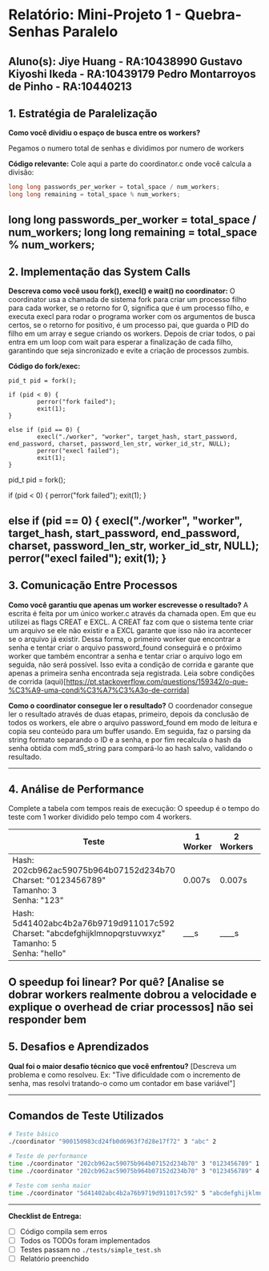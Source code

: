 # Relatório: Mini-Projeto 1 - Quebra-Senhas Paralelo

**Aluno(s):** 
Jiye Huang - RA:10438990
Gustavo Kiyoshi Ikeda - RA:10439179
Pedro Montarroyos de Pinho - RA:10440213
---

## 1. Estratégia de Paralelização


**Como você dividiu o espaço de busca entre os workers?**

Pegamos o numero total de senhas e dividimos por numero de workers

**Código relevante:** Cole aqui a parte do coordinator.c onde você calcula a divisão:
```c
long long passwords_per_worker = total_space / num_workers;
long long remaining = total_space % num_workers;
```
long long passwords_per_worker = total_space / num_workers;
long long remaining = total_space % num_workers;
---

## 2. Implementação das System Calls

**Descreva como você usou fork(), execl() e wait() no coordinator:**
O coordinator usa a chamada de sistema fork para criar um processo filho para cada worker, se o retorno for 0, significa que é um processo filho, e executa execl para rodar o programa worker com os argumentos de busca certos, se o retorno for positivo, é um processo pai, que guarda o PID do filho em um array e segue criando os workers. Depois de criar todos, o pai entra em um loop com wait para esperar a finalização de cada filho, garantindo que seja sincronizado e evite a criação de processos zumbis.

**Código do fork/exec:**
```
pid_t pid = fork();

if (pid < 0) {
        perror("fork failed");
        exit(1);
}
       
else if (pid == 0) {
        execl("./worker", "worker", target_hash, start_password, end_password, charset, password_len_str, worker_id_str, NULL);
        perror("execl failed");
        exit(1);
}
```
pid_t pid = fork();

if (pid < 0) {
        perror("fork failed");
        exit(1);
}
       
else if (pid == 0) {
        execl("./worker", "worker", target_hash, start_password, end_password, charset, password_len_str, worker_id_str, NULL);
        perror("execl failed");
        exit(1);
}
---

## 3. Comunicação Entre Processos

**Como você garantiu que apenas um worker escrevesse o resultado?**
A escrita é feita por um único  worker.c através da chamada open. Em que eu utilizei as flags CREAT e EXCL. A CREAT faz com que o sistema tente  criar um arquivo se ele não existir e a EXCL garante que isso não ira acontecer se o arquivo já existir.  Dessa forma, o primeiro worker que encontrar a senha e tentar criar o arquivo password_found conseguirá e o próximo worker que também encontrar a senha e tentar criar o arquivo logo em seguida, não será possível. Isso evita a condição de corrida e garante que apenas a primeira senha encontrada seja registrada.
Leia sobre condições de corrida (aqui)[https://pt.stackoverflow.com/questions/159342/o-que-%C3%A9-uma-condi%C3%A7%C3%A3o-de-corrida]

**Como o coordinator consegue ler o resultado?**
O coordenador consegue ler o resultado através de duas etapas, primeiro, depois da conclusão de todos os workers, ele abre o arquivo password_found em modo de leitura e copia seu conteúdo para um buffer usando. Em seguida, faz o parsing da string formato separando o ID e a senha, e por fim recalcula o hash da senha obtida com md5_string para compará-lo ao hash salvo, validando o resultado.

---

## 4. Análise de Performance
Complete a tabela com tempos reais de execução:
O speedup é o tempo do teste com 1 worker dividido pelo tempo com 4 workers.

| Teste | 1 Worker | 2 Workers | 4 Workers | Speedup (4w) |
|-------|----------|-----------|-----------|--------------|
| Hash: 202cb962ac59075b964b07152d234b70<br>Charset: "0123456789"<br>Tamanho: 3<br>Senha: "123" | 0.007s | 0.007s | 0.010s | 0.009 |
| Hash: 5d41402abc4b2a76b9719d911017c592<br>Charset: "abcdefghijklmnopqrstuvwxyz"<br>Tamanho: 5<br>Senha: "hello" | ___s | ____s | ___s | ___ |

**O speedup foi linear? Por quê?**
[Analise se dobrar workers realmente dobrou a velocidade e explique o overhead de criar processos]
não sei responder bem
---

## 5. Desafios e Aprendizados
**Qual foi o maior desafio técnico que você enfrentou?**
[Descreva um problema e como resolveu. Ex: "Tive dificuldade com o incremento de senha, mas resolvi tratando-o como um contador em base variável"]

---

## Comandos de Teste Utilizados

```bash
# Teste básico
./coordinator "900150983cd24fb0d6963f7d28e17f72" 3 "abc" 2

# Teste de performance
time ./coordinator "202cb962ac59075b964b07152d234b70" 3 "0123456789" 1
time ./coordinator "202cb962ac59075b964b07152d234b70" 3 "0123456789" 4

# Teste com senha maior
time ./coordinator "5d41402abc4b2a76b9719d911017c592" 5 "abcdefghijklmnopqrstuvwxyz" 4
```
---

**Checklist de Entrega:**
- [ ] Código compila sem erros
- [ ] Todos os TODOs foram implementados
- [ ] Testes passam no `./tests/simple_test.sh`
- [ ] Relatório preenchido
